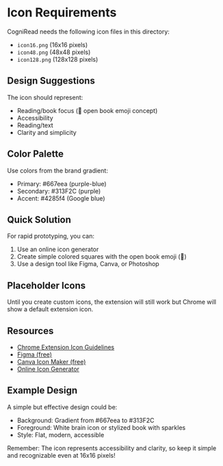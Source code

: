 # Icon Requirements

CogniRead needs the following icon files in this directory:

- `icon16.png` (16x16 pixels)
- `icon48.png` (48x48 pixels)
- `icon128.png` (128x128 pixels)

## Design Suggestions

The icon should represent:
- Reading/book focus (📖 open book emoji concept)
- Accessibility
- Reading/text
- Clarity and simplicity

## Color Palette

Use colors from the brand gradient:
- Primary: #667eea (purple-blue)
- Secondary: #313F2C (purple)
- Accent: #4285f4 (Google blue)

## Quick Solution

For rapid prototyping, you can:
1. Use an online icon generator
2. Create simple colored squares with the open book emoji (📖)
3. Use a design tool like Figma, Canva, or Photoshop

## Placeholder Icons

Until you create custom icons, the extension will still work but Chrome will show a default extension icon.

## Resources

- [Chrome Extension Icon Guidelines](https://developer.chrome.com/docs/webstore/images/)
- [Figma (free)](https://www.figma.com/)
- [Canva Icon Maker (free)](https://www.canva.com/)
- [Online Icon Generator](https://favicon.io/)

## Example Design

A simple but effective design could be:
- Background: Gradient from #667eea to #313F2C
- Foreground: White brain icon or stylized book with sparkles
- Style: Flat, modern, accessible

Remember: The icon represents accessibility and clarity, so keep it simple and recognizable even at 16x16 pixels!

